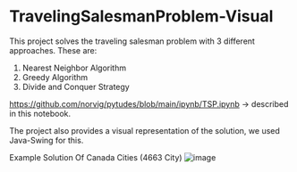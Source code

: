# TravelingSalesmanProblem-Visual
This project solves the traveling salesman problem with 3 different approaches. These are:
1) Nearest Neighbor Algorithm
2) Greedy Algorithm
3) Divide and Conquer Strategy

https://github.com/norvig/pytudes/blob/main/ipynb/TSP.ipynb -> described in this notebook.

The project also provides a visual representation of the solution, we used Java-Swing for this.

Example Solution Of Canada Cities (4663 City)
![image](https://user-images.githubusercontent.com/56027479/123657389-69852100-d839-11eb-8fe1-efce26925f3d.png)


